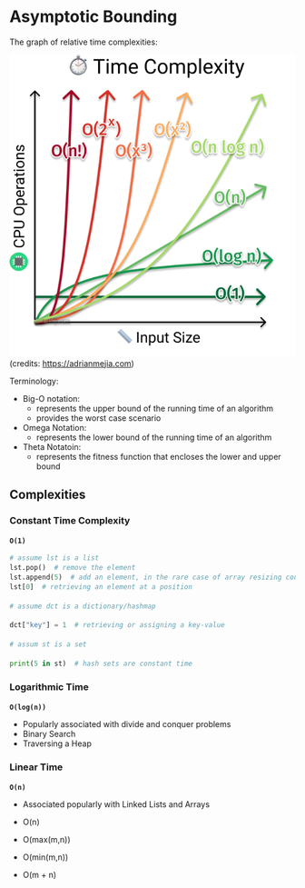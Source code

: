 # Asymptotic Bounding

The graph of relative time complexities:

![time complexity](./assets/time-complexity.png)
(credits: https://adrianmejia.com)

Terminology:
- Big-O notation: 
    - represents the upper bound of the running time of an algorithm
    - provides the worst case scenario
- Omega Notation:
    - represents the lower bound of the running time of an algorithm
- Theta Notatoin:
    - represents the fitness function that encloses the lower and upper bound

## Complexities

### Constant Time Complexity

**`O(1)`**

```python
# assume lst is a list
lst.pop()  # remove the element
lst.append(5)  # add an element, in the rare case of array resizing could be linear time
lst[0]  # retrieving an element at a position

# assume dct is a dictionary/hashmap

dct["key"] = 1  # retrieving or assigning a key-value

# assum st is a set

print(5 in st)  # hash sets are constant time
```

### Logarithmic Time
**`O(log(n))`**
- Popularly associated with divide and conquer problems
- Binary Search
- Traversing a Heap

### Linear Time
**`O(n)`**
- Associated popularly with Linked Lists and Arrays

- O(n)
- O(max(m,n))
- O(min(m,n))
- O(m + n)